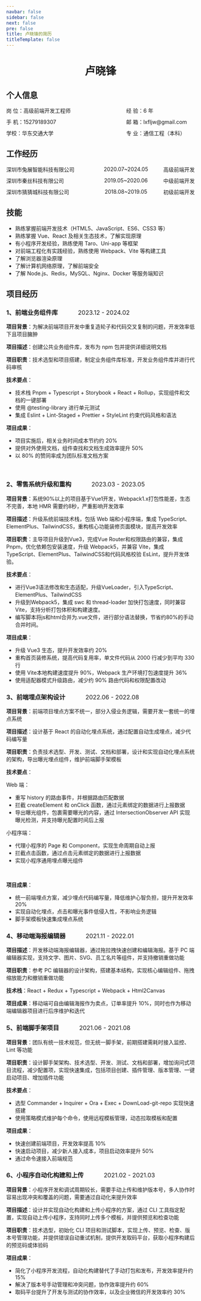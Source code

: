 ```yaml
---
navbar: false
sidebar: false
next: false
pre: false
title: 卢晓锋的简历
titleTemplate: false
---
```


 <center>
 <h1>卢晓锋</h1>
 </center>





## 个人信息

<div class="info-wrap">
    <span class="info-label">岗 位：高级前端开发工程师</span>
    <span class="info-item">经 验：6 年</span>
</div> 
<div class="info-wrap">
    <span class="info-label">手 机：15279189307</span>
    <span class="info-item">邮 箱：lxfljw@gmail.com</span>
</div> 
<div class="info-wrap">
    <span class="info-label"> 学校：华东交通大学</span>
    <span class="info-item"> 专 业：通信工程（本科）</span>
</div> 



## 工作经历

<div class="company-wrap">
    <span class="company-name">深圳市兔展智能科技有限公司</span>
    <span>2020.07~2024.05</span>
    <span>高级前端开发</span>
</div>

<div class="company-wrap">
    <span class="company-name">深圳市秦丝科技有限公司</span>
    <span>2019.05~2020.06</span>
    <span>中级前端开发</span>
</div>

<div class="company-wrap">
    <span class="company-name">深圳市猜猜城科技有限公司</span>
    <span>2018.08~2019.05</span>
    <span>初级前端开发</span>
</div>


## 技能

- 熟练掌握前端开发技术（HTML5、JavaScript、ES6、CSS3 等）
- 熟练掌握 Vue、React 及相关生态技术，了解实现原理
- 有小程序开发经验，熟练使用 Taro、Uni-app 等框架
- 对前端工程化有实践经验，熟练使用 Webpack、Vite  等构建工具
- 了解浏览器渲染原理
- 了解计算机网络原理，了解前端安全
- 了解 Node.js、Redis，MySQL、Nginx、Docker 等服务端知识


## 项目经历


### **1、前端业务组件库** <span class="time">2023.12 - 2024.02</span>

**项目背景**：为解决前端项目开发中重复造轮子和代码交叉复制的问题，开发效率低下且项目臃肿

**项目描述**：创建公共业务组件库，发布为 npm 包并提供详细说明文档

**项目职责**：技术选型和项目搭建，制定业务组件库标准，开发业务组件库并进行代码审核

**技术要点**：
- 技术栈 Pnpm + Typescript + Storybook + React + Rollup，实现组件和文档的一键部署
- 使用 @testing-library 进行单元测试
- 集成 Eslint + Lint-Staged + Prettier + StyleLint 约束代码风格和语法
  

**项目成果**：
- 项目实施后，相关业务时间成本节约约 20%
- 提供对外使用文档，组件查找和文档生成效率提升 50%
- 以 80% 的赞同率成为团队标准文档方案

<br>

### **2、零售系统升级和重构** <span class="time">2023.03 - 2023.05</span>


**项目背景**：系统90%以上的项目基于Vue1开发，Webpack1.x打包性能差，生态不完善，本地 HMR 需要约8秒，严重影响开发效率

**项目描述**：升级系统前端技术栈，包括 Web 端和小程序端，集成 TypeScript、ElementPlus、TailwindCSS，重构核心功能装修页面模块，提高开发效率

**项目职责**：主导项目升级到Vue3，完成Vue Router和权限路由的兼容，集成 Pnpm，优化依赖包安装速度，升级 Webpack5，并兼容 Vite，集成 TypeScript、ElementPlus、TailwindCSS和代码风格校验 EsLint，提升开发体验。

**技术要点**：
- 进行Vue3语法修改和生态适配，升级VueLoader，引入TypeScript、ElementPlus、TailwindCSS
- 升级到Webpack5，集成 swc 和 thread-loader 加快打包速度，同时兼容Vite，支持分析打包体积和构建速度。
- 编写脚本将js和html合并为.vue文件，进行部分语法替换，节省约80%的手动合并时间。


**项目成果**：
- 升级 Vue3 生态，提升开发效率约 20%
- 重构首页装修系统，提高代码复用率，单文件代码从 2000 行减少到平均 330 行
- 使用 Vite本地构建速度提升 90%，Webpack 生产环境打包速度提升 36%
- 使用适配器模式升级路由，减少约 90% 路由代码和权限配置改动

### **3、前端埋点架构设计** <span class="time">2022.06 - 2022.08</span>


**项目背景**：前端项目埋点方案不统一，部分入侵业务逻辑，需要开发一套统一的埋点系统

**项目描述**：设计基于 React 的自动化埋点系统，通过配置自动生成埋点，减少代码编写量

**项目职责**：负责技术选型、开发、测试、文档和部署，设计和实现自动化埋点系统的架构，导出曝光埋点组件，维护前端脚手架模板

**技术要点**：

Web 端：
- 重写 history 的路由事件，并根据路由匹配数据
- 拦截 createElement 和 onClick 函数，通过元素绑定的数据进行上报数据
- 导出曝光组件，包裹需要曝光的内容，通过 IntersectionObserver API 实现曝光检测，并支持曝光配置时间后上报

小程序端：
- 代理小程序的 Page 和 Component，实现生命周期自动上报
- 拦截点击函数，通过点击元素绑定的数据进行上报数据
- 实现小程序通用埋点曝光组件

<br>

**项目成果**：
- 统一前端埋点方案，减少埋点代码编写量，降低维护心智负担，提升开发效率20%
- 实现自动化埋点，点击和曝光事件低侵入性，不影响业务逻辑
- 脚手架模板快速集成埋点系统



### **4、移动端海报编辑器** <span class="time">2021.11 - 2022.01</span>

**项目描述**：开发移动端海报编辑器，通过拖拉拽快速创建和编辑海报。基于 PC 端编辑器实现，支持文字、图片、SVG、员工名片等组件，并支持撤销重做功能


**项目职责**：参考 PC 编辑器的设计架构，搭建基本结构，实现核心编辑组件、拖拽缩放能力和撤销重做功能

**技术栈**：React + Redux + Typescript + Webpack + Html2Canvas

**项目成果**：移动端可自由编辑海报作为卖点，订单率提升 10%，同时也作为移动端编辑器项目进行后序维护和迭代


### **5、前端脚手架项目** <span class="time">2021.06 - 2021.08</span>

**项目背景**：团队有统一技术规范，但无统一脚手架，前期搭建需耗时接入监控、Lint 等功能

**项目职责**：设计脚手架架构、技术选型、开发、测试、文档和部署，增加询问式项目流程，减少配置项，实现快速集成，包括项目创建、插件管理、版本管理、一键启动项目、增加插件功能

**技术要点**：
- 选型 Commander + Inquirer + Ora + Exec + DownLoad-git-repo 实现快速搭建
- 使用策略模式维护每个命令，使用远程模板管理，动态拉取模板和配置


**项目成果**：
- 快速创建前端项目，开发效率提高 10%
- 快速启动项目，减少新人接入成本，项目启动效率提升 50%
- 通过命令速接入前端规范


### **6、小程序自动化构建和上传** <span class="time">2021.02 - 2021.03</span>

**项目背景**：小程序开发和调试周期较长，需要手动上传和维护版本号，多人协作时容易出现冲突和覆盖的问题，需要通过自动化来提升效率

**项目描述**：设计并实现自动化构建和上传小程序的方案，通过 CLI 工具指定配置，实现自动上传小程序，支持同时上传多个模板，并提供预览和检查功能


**项目职责**：技术选型，初始化 CLI 项目和测试脚本，实现上传、预览、检查、版本号管理功能，并提供错误自动重试机制，提供开发取码平台，获取小程序构建后的预览码或体验码

**项目成果**：
- 简化了小程序开发流程，自动化构建替代了手动打包和发布，开发效率提升约 15%
- 解决了版本号手动管理和冲突问题，协作效率提升约 60%
- 取码平台提升了开发与测试的协作效率，以及企业微信的开发效率约 30%




<style>
    .info-wrap {
        display: flex;
        align-items: center;
        margin-bottom: 10px
    }
   .info-label {
        width: 230px;
    }
    .info-item {
        width: 210px;
        text-align: left;
        margin-left: 120px;
    }
    .company-wrap {
        display: flex;
        justify-content: space-between;
        align-items: center;
        margin-bottom: 10px
    }
    .company-name {
        width: 220px;
    }

    .time {
        font-weight: normal;
        margin-left: 50px;
        font-size: 16px;
    }
</style>